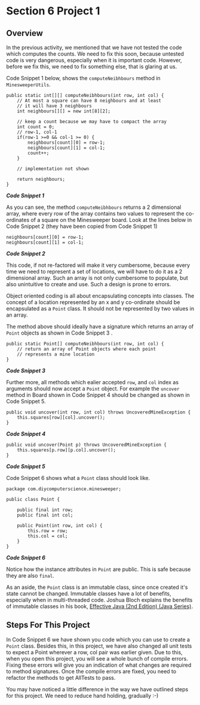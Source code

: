 <h1>Section 6 Project 1</h1>

<h2>Overview</h2>

In the previous activity, we mentioned that we have not tested the code which computes the counts. We need to fix this soon, because untested code is very dangerous, especially when it is important code. However, before we fix this, we need to fix something else, that is glaring at us.

Code Snippet 1 below, shows the ```computeNeibhbours``` method in ```MinesweeperUtils```.
 
    public static int[][] computeNeibhbours(int row, int col) {
        // At most a square can have 8 neighbours and at least 
        // it will have 3 neighbours
        int neighbours[][] = new int[8][2]; 
        
        // keep a count because we may have to compact the array
        int count = 0; 
		// row-1, col-1
		if(row-1 >=0 && col-1 >= 0) {
			neighbours[count][0] = row-1;
			neighbours[count][1] = col-1;
			count++;
		}
        
        // implementation not shown
        
        return neighbours;
    }

_**Code Snippet 1**_

As you can see, the method ```computeNeibhbours``` returns a 2 dimensional array, where every row of the array contains two values to represent the co-ordinates of a square on the Minesweeper board.  Look at the lines below in Code Snippet 2 (they have been copied from Code Snippet 1)

    neighbours[count][0] = row-1;
    neighbours[count][1] = col-1;

_**Code Snippet 2**_


This code, if not re-factored will make it very cumbersome, because every time we need to represent a set of locations, we will have to do it as a 2 dimensional array. Such an array is not only cumbersome to populate, but also unintuitive to create and use. Such a design is prone to errors.

Object oriented coding is all about encapsulating concepts into classes. The concept of a location represented by an x and y co-ordinate should be encapsulated as a ```Point``` class. It should not be represented by two values in an array.

The method above should ideally have a signature which returns an array of ```Point``` objects as shown in Code Snippet 3
.

    public static Point[] computeNeibhbours(int row, int col) {
        // return an array of Point objects where each point 
        // represents a mine location
    }

_**Code Snippet 3**_

Further more, all methods which ealier accepted ```row```, and ```col``` index as arguments should now accept a ```Point``` object. For example the ```uncover``` method in Board shown in Code Snippet 4 should be changed as shown in Code Snippet 5.

    public void uncover(int row, int col) throws UncoveredMineException {
	    this.squares[row][col].uncover();
    }

_**Code Snippet 4**_


    public void uncover(Point p) throws UncoveredMineException {
	    this.squares[p.row][p.col].uncover();
    }

_**Code Snippet 5**_


Code Snippet 6 shows what a ```Point``` class should look like.

    package com.diycomputerscience.minesweeper;

    public class Point {

	    public final int row;
	    public final int col;
	
	    public Point(int row, int col) {
		    this.row = row;
		    this.col = col;
	    }
    }

_**Code Snippet 6**_

Notice how the instance attributes in ```Point``` are public. This is safe because they are also ```final```. 

As an aside, the ```Point``` class is an immutable class, since once created it's state cannot be changed. Immutable classes have a lot of benefits, especially when in multi-threaded code. Joshua Bloch explains the benefits of immutable classes in his book, <a href="http://www.amazon.com/gp/product/B000WJOUPA/ref=as_li_qf_sp_asin_tl?ie=UTF8&camp=1789&creative=9325&creativeASIN=B000WJOUPA&linkCode=as2&tag=adaplearonli-20">Effective Java (2nd Edition) (Java Series)</a><img src="http://www.assoc-amazon.com/e/ir?t=adaplearonli-20&l=as2&o=1&a=B000WJOUPA" width="1" height="1" border="0" alt="" style="border:none !important; margin:0px !important;" />.


<h2>Steps For This Project</h2>

In Code Snippet 6 we have shown you code which you can use to create a ```Point``` class. Besides this, in this project, we have also changed all unit tests to expect a Point wherever a row, col pair was earlier given. Due to this, when you open this project, you will see a whole bunch of compile errors. Fixing these errors will give you an indication of what changes are required to method signatures. Once the compile errors are fixed, you need to refactor the methods to get AllTests to pass.

You may have noticed a little difference in the way we have outlined steps for this project. We need to reduce hand holding, gradually :-) 

